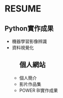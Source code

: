 # RESUME
  ## Python實作成果<br>
<ul>
  <li>機器學習影像辨識</li>
  <li>資料視覺化</li>
  <ul>
    
個人網站<br> 
-------------
  <li>個人簡介</li>
  <li>影片作品集</li>
  <li>POWER BI實作成果</li>
<ul>

